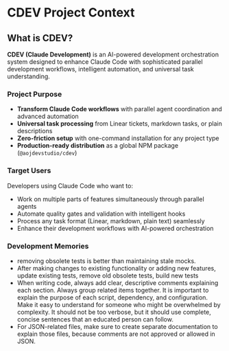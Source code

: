 # CDEV Project Context

## What is CDEV?

**CDEV (Claude Development)** is an AI-powered development orchestration system designed to enhance Claude Code with sophisticated parallel development workflows, intelligent automation, and universal task understanding.

### Project Purpose

- **Transform Claude Code workflows** with parallel agent coordination and advanced automation
- **Universal task processing** from Linear tickets, markdown tasks, or plain descriptions
- **Zero-friction setup** with one-command installation for any project type
- **Production-ready distribution** as a global NPM package (`@aojdevstudio/cdev`)

### Target Users

Developers using Claude Code who want to:

- Work on multiple parts of features simultaneously through parallel agents
- Automate quality gates and validation with intelligent hooks
- Process any task format (Linear, markdown, plain text) seamlessly
- Enhance their development workflows with AI-powered orchestration

### Development Memories

- removing obsolete tests is better than maintaining stale mocks.
- After making changes to existing functionality or adding new features, update existing tests, remove old obsolete tests, build new tests
- When writing code, always add clear, descriptive comments explaining each section. Always group related items together. It is important to explain the purpose of each script, dependency, and configuration. Make it easy to understand for someone who might be overwhelmed by complexity. It should not be too verbose, but it should use complete, concise sentences that an educated person can follow.
- For JSON-related files, make sure to create separate documentation to explain those files, because comments are not approved or allowed in JSON.
